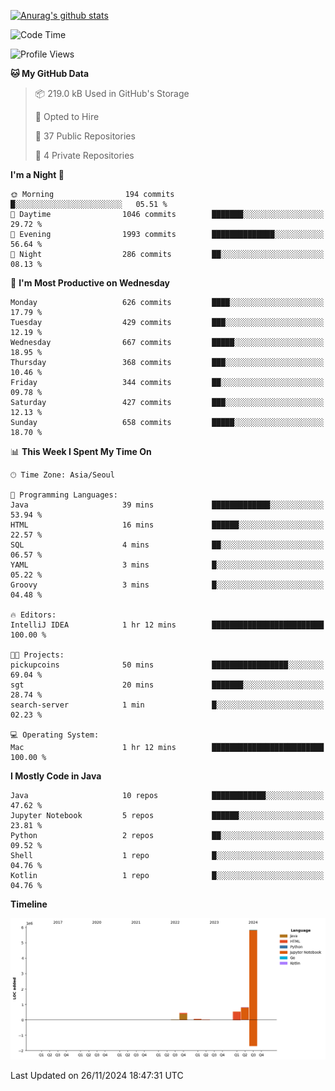 [![Anurag's github stats](https://github-readme-stats.vercel.app/api?username=hajubal)](https://github.com/anuraghazra/github-readme-stats)

<!--START_SECTION:waka-->
![Code Time](http://img.shields.io/badge/Code%20Time-137%20hrs%2041%20mins-blue)

![Profile Views](http://img.shields.io/badge/Profile%20Views-0-blue)

**🐱 My GitHub Data** 

> 📦 219.0 kB Used in GitHub's Storage 
 > 
> 💼 Opted to Hire
 > 
> 📜 37 Public Repositories 
 > 
> 🔑 4 Private Repositories 
 > 
**I'm a Night 🦉** 

```text
🌞 Morning                194 commits         █░░░░░░░░░░░░░░░░░░░░░░░░   05.51 % 
🌆 Daytime                1046 commits        ███████░░░░░░░░░░░░░░░░░░   29.72 % 
🌃 Evening                1993 commits        ██████████████░░░░░░░░░░░   56.64 % 
🌙 Night                  286 commits         ██░░░░░░░░░░░░░░░░░░░░░░░   08.13 % 
```
📅 **I'm Most Productive on Wednesday** 

```text
Monday                   626 commits         ████░░░░░░░░░░░░░░░░░░░░░   17.79 % 
Tuesday                  429 commits         ███░░░░░░░░░░░░░░░░░░░░░░   12.19 % 
Wednesday                667 commits         █████░░░░░░░░░░░░░░░░░░░░   18.95 % 
Thursday                 368 commits         ███░░░░░░░░░░░░░░░░░░░░░░   10.46 % 
Friday                   344 commits         ██░░░░░░░░░░░░░░░░░░░░░░░   09.78 % 
Saturday                 427 commits         ███░░░░░░░░░░░░░░░░░░░░░░   12.13 % 
Sunday                   658 commits         █████░░░░░░░░░░░░░░░░░░░░   18.70 % 
```


📊 **This Week I Spent My Time On** 

```text
🕑︎ Time Zone: Asia/Seoul

💬 Programming Languages: 
Java                     39 mins             █████████████░░░░░░░░░░░░   53.94 % 
HTML                     16 mins             ██████░░░░░░░░░░░░░░░░░░░   22.57 % 
SQL                      4 mins              ██░░░░░░░░░░░░░░░░░░░░░░░   06.57 % 
YAML                     3 mins              █░░░░░░░░░░░░░░░░░░░░░░░░   05.22 % 
Groovy                   3 mins              █░░░░░░░░░░░░░░░░░░░░░░░░   04.48 % 

🔥 Editors: 
IntelliJ IDEA            1 hr 12 mins        █████████████████████████   100.00 % 

🐱‍💻 Projects: 
pickupcoins              50 mins             █████████████████░░░░░░░░   69.04 % 
sgt                      20 mins             ███████░░░░░░░░░░░░░░░░░░   28.74 % 
search-server            1 min               █░░░░░░░░░░░░░░░░░░░░░░░░   02.23 % 

💻 Operating System: 
Mac                      1 hr 12 mins        █████████████████████████   100.00 % 
```

**I Mostly Code in Java** 

```text
Java                     10 repos            ████████████░░░░░░░░░░░░░   47.62 % 
Jupyter Notebook         5 repos             ██████░░░░░░░░░░░░░░░░░░░   23.81 % 
Python                   2 repos             ██░░░░░░░░░░░░░░░░░░░░░░░   09.52 % 
Shell                    1 repo              █░░░░░░░░░░░░░░░░░░░░░░░░   04.76 % 
Kotlin                   1 repo              █░░░░░░░░░░░░░░░░░░░░░░░░   04.76 % 
```



**Timeline**

![Lines of Code chart](https://raw.githubusercontent.com/hajubal/hajubal/main/assets/bar_graph.png)


 Last Updated on 26/11/2024 18:47:31 UTC
<!--END_SECTION:waka-->